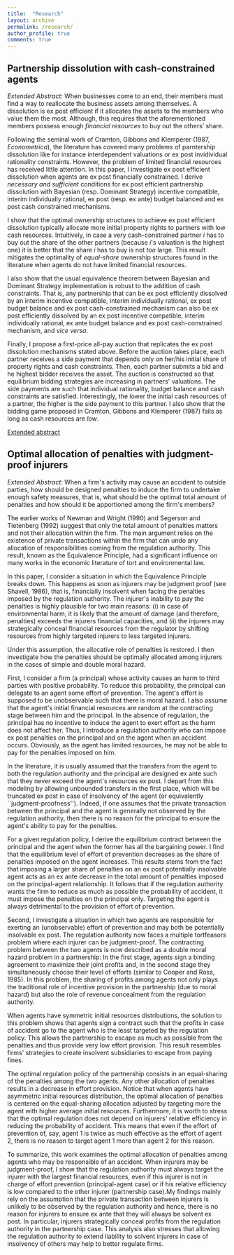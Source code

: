 ```yaml
---
title:  "Research"
layout: archive
permalink: /research/
author_profile: true
comments: true
---
```


## Partnership dissolution with cash-constrained agents

*Extended Abstract:* When businesses come to an end, their members must find a way to reallocate the
business assets among themselves. A dissolution is ex post efficient if it allocates the
assets to the members who value them the most. Although, this requires that the
aforementioned members possess enough *financial resources* to buy out the others’
share.

Following the seminal work of Cramton, Gibbons and Klemperer (1987, *Econometrica*), the literature has covered many problems of parntership dissolution like for instance interdependent valuations or ex post invidividual rationality constraints. However, the problem of limited financial resources has received little attention. In this paper, I investigate ex post efficient dissolution when agents are ex post financially constrained. I derive *necessary and sufficient* conditions for ex post efficient
partnership dissolution with Bayesian (resp. Dominant Strategy) incentive compatible,
interim individually rational, ex post (resp. ex ante) budget balanced and ex post cash
constrained mechanisms.

I show that the optimal ownership structures to achieve ex post efficient dissolution typically allocate
more initial property rights to partners with low cash resources. Intuitively, in case a very cash-constrained partner *i* has to buy out the share of the other partners (because *i*'s valuation is the highest one) it is better that the share *i* has to buy is not *too* large. This result mitigates the optimality of *equal-share* ownership structures found in the literature when agents do not have limited financial resources. 

I also show that the usual equivalence theorem between Bayesian and Dominant Strategy implementation is
robust to the addition of cash constraints. That is, any partnership that can be ex post efficiently dissolved by an interim incentive compatible, interim individually rational, ex post budget balance and ex post cash-constrained mechanism can also be ex post efficiently dissolved by an ex post incentive compatible, interim individually rational, ex ante budget balance and ex post cash-constrained mechanism, and *vice versa*.

Finally, I propose a first-price all-pay auction that replicates the ex post dissolution mechanisms stated above. Before the auction takes place, each partner receives a side payment that depends only on her/his initial share of property rights and cash constraints. Then, each partner submits a bid and he highest bidder receives the asset. The auction is constructed so that equilibrium bidding strategies are increasing in partners' valuations. The side payments are such that individual rationality, budget balance and cash constraints are satisfied. Interestingly, the lower the initial cash resources of a partner, the higher is the side payment to this partner. I also show that the bidding game proposed in Cramton, Gibbons and Klemperer (1987) fails as long as cash resources are *low*.

[Extended abstract](../details_partnership)

## Optimal allocation of penalties with judgment-proof injurers

*Extended Abstract:* When a firm's activity may cause an accident to outside parties, how should be designed penalties to induce the firm to undertake enough safety measures, that is, what should be the optimal total amount of penalties and how should it be apportioned among the firm's members?

The earlier works of Newman and Wright (1990) and Segerson and Tietenberg (1992) suggest that only the total amount of penalties matters and not their allocation within the firm. The main argument relies on the existence of private transactions within the firm that can undo any allocation of responsibilities coming from the regulation authority. This result, known as the Equivalence Principle, had a significant influence on many works in the economic literature of tort and environmental law. 

In this paper, I consider a situation in which the Equivalence Principle breaks down. This happens as soon as injurers may be judgment proof (see Shavell, 1986), that is, financially insolvent when facing the penalties imposed by the regulation authority. The injurer's inability to pay the penalties is highly plausible for two main reasons: (i) in case of environmental harm, it is likely that the amount of damage (and therefore, penalties) exceeds the injurers financial capacities, and (ii) the injurers may strategically conceal financial resources from the regulator by shifting resources from highly targeted injurers to less targeted injurers. 

Under this assumption, the allocative role of penalties is restored. I then investigate how the penalties should be optimally allocated among injurers in the cases of simple and double moral hazard. 

First, I consider a firm (a principal) whose activity causes an harm to third parties with positive probability. To reduce this probability, the principal can delegate to an agent some effort of prevention. The agent's effort is supposed to be unobservable such that there is moral hazard. I also assume that the agent's initial financial resources are random at the contracting stage between him and the principal. In the absence of regulation, the principal has no incentive to induce the agent to exert effort as the harm does not affect her. Thus, I introduce a regulation authority who can impose ex post penalties on the principal and on the agent when an accident occurs. Obviously, as the agent has limited resources, he may not be able to pay for the penalties imposed on him.

In the literature, it is usually assumed that the transfers from the agent to both the regulation authority and the principal are designed ex ante such that they never exceed the agent's resources ex post. I depart from this modeling by allowing unbounded transfers in the first place, which will be truncated  ex post in case of insolvency of the agent (or equivalently ``judgment-proofness''). Indeed, if one assumes that the private transaction between the principal and the agent is generally not observed by the regulation authority, then there is no reason for the principal to ensure the agent's ability to pay for the penalties.

For a given regulation policy, I derive the equilibrium contract between the principal and the agent when the former has all the bargaining power. I find that the equilibrium level of effort of prevention decreases as the share of penalties imposed on the agent increases. This results stems from the fact that imposing a larger share of penalties on an ex post potentially insolvable agent acts as an ex ante decrease in the total amount of penalties imposed on the principal-agent relationship. It follows that if the regulation authority wants the firm to reduce as much as possible the probability of accident, it must impose the penalties on the principal only. Targeting the agent is always detrimental to the provision of effort of prevention.

Second, I investigate a situation in which two agents are responsible for exerting an (unobservable) effort of prevention and may both be potentially insolvable ex post. The regulation authority now faces a multiple tortfeasors problem where each injurer can be judgment-proof. The contracting problem between the two agents is now described as a double moral hazard problem in a partnership: In the first stage, agents sign a binding agreement to maximize their joint profits and, in the second stage they simultaneously choose their level of efforts (similar to Cooper and Ross, 1985). In this problem, the sharing of profits among agents not only plays the traditional role of incentive provision in the partnership (due to moral hazard) but also the role of revenue concealment from the regulation authority.

When agents have symmetric initial resources distributions, the solution to this problem shows that agents sign a contract such that the profits in case of accident go to the agent who is the least targeted by the regulation policy. This allows the partnership to escape as much as possible from the penalties and thus provide very low effort provision. This result resembles firms' strategies to create insolvent subsidiaries to escape from paying fines. 

The optimal regulation policy of the partnership consists in an equal-sharing of the penalties among the two agents. Any other allocation of penalties results in a decrease in effort provision. Notice that when agents have asymmetric initial resources distribution, the optimal allocation of penalties is centered on the equal-sharing allocation adjusted by targeting more the agent with higher average initial resources. Furthermore, it is worth to stress that the optimal regulation does not depend on injurers' relative efficiency in reducing the probability of accident. This means that even if the effort of prevention of, say, agent 1 is twice as much effective as the effort of agent 2, there is no reason to target agent 1 more than agent 2 for this reason.

To summarize, this work examines the optimal allocation of penalties among agents who may be responsible of an accident. When injurers may be judgment-proof, I show that the regulation authority must always target the injurer with the largest financial resources, even if this injurer is not in charge of effort prevention (principal-agent case) or if his relative efficiency is low compared to the other injurer (partnership case).My findings mainly rely on the assumption that the private transaction between injurers is unlikely to be observed by the regulation authority and hence, there is no reason for injurers to ensure ex ante that they will always be solvent ex post. In particular, injurers strategically conceal profits from the regulation authority in the partnership case. This analysis also stresses that allowing the regulation authority to extend liability to solvent injurers in case of insolvency of others may help to better regulate firms.


